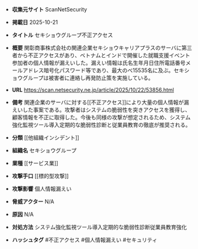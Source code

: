 - **収集元サイト**
ScanNetSecurity

- **掲載日**
2025-10-21

- **タイトル**
セキショウグループ不正アクセス

- **概要**
関彰商事株式会社の関連企業セキショウキャリアプラスのサーバに第三者から不正アクセスがあり、ベトナムとインドで開催した就職支援イベント参加者の個人情報が漏えいした。漏えい情報は氏名生年月日住所電話番号メールアドレス暗号化パスワード等であり、最大のべ15535名に及ぶ。セキショウグループは被害者に連絡し再発防止策を実施している。

- **URL**
https://scan.netsecurity.ne.jp/article/2025/10/22/53856.html

- **備考**
関連企業のサーバに対する[[不正アクセス]]により大量の個人情報が漏えいした事案である。攻撃者はシステムの脆弱性を突きアクセスを獲得し、顧客情報を不正に取得した。今後も同様の攻撃が想定されるため、システム強化監視ツール導入定期的な脆弱性診断と従業員教育の徹底が推奨される。

- **分類**
[[他組織インシデント]]

- **組織名**
セキショウグループ

- **業種**
[[サービス業]]

- **攻撃手口**
[[標的型攻撃]]

- **攻撃影響**
個人情報漏えい

- **脅威アクター**
N/A

- **原因**
N/A

- **対処方法**
システム強化監視ツール導入定期的な脆弱性診断従業員教育強化

- **ハッシュタグ**
#不正アクセス #個人情報漏えい #セキュリティ
